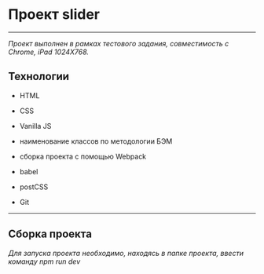 # Проект slider

_____________

_Проект выполнен в рамках тестового задания, 
совместимость с Chrome, iPad 1024Х768._

## Технологии

- HTML
- CSS
- Vanilla JS


- наименование классов по методологии БЭМ
- сборка проекта с помощью Webpack
- babel
- postCSS
- Git

_____________
## Сборка проекта

_Для запуска проекта необходимо, находясь в папке проекта,
ввести команду npm run dev_